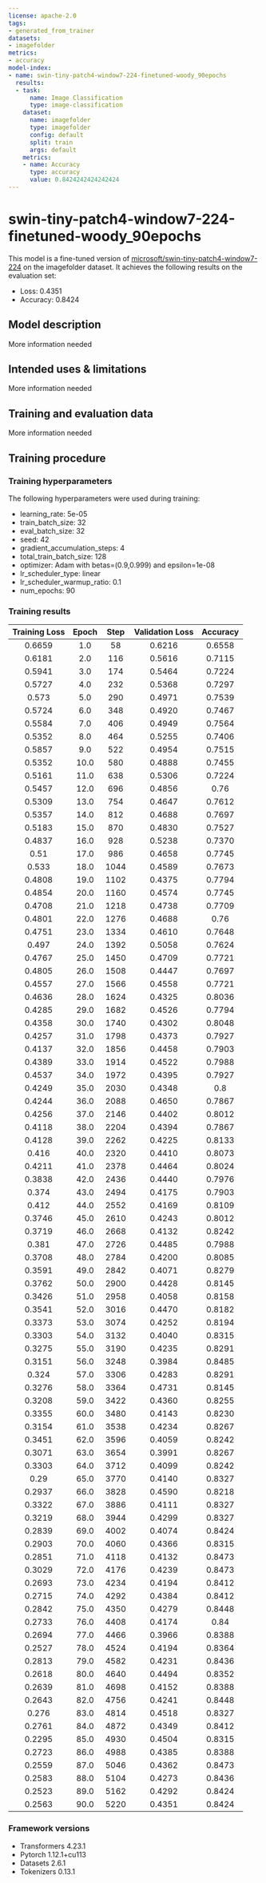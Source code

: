 ```yaml
---
license: apache-2.0
tags:
- generated_from_trainer
datasets:
- imagefolder
metrics:
- accuracy
model-index:
- name: swin-tiny-patch4-window7-224-finetuned-woody_90epochs
  results:
  - task:
      name: Image Classification
      type: image-classification
    dataset:
      name: imagefolder
      type: imagefolder
      config: default
      split: train
      args: default
    metrics:
    - name: Accuracy
      type: accuracy
      value: 0.8424242424242424
---
```


<!-- This model card has been generated automatically according to the information the Trainer had access to. You
should probably proofread and complete it, then remove this comment. -->

# swin-tiny-patch4-window7-224-finetuned-woody_90epochs

This model is a fine-tuned version of [microsoft/swin-tiny-patch4-window7-224](https://huggingface.co/microsoft/swin-tiny-patch4-window7-224) on the imagefolder dataset.
It achieves the following results on the evaluation set:
- Loss: 0.4351
- Accuracy: 0.8424

## Model description

More information needed

## Intended uses & limitations

More information needed

## Training and evaluation data

More information needed

## Training procedure

### Training hyperparameters

The following hyperparameters were used during training:
- learning_rate: 5e-05
- train_batch_size: 32
- eval_batch_size: 32
- seed: 42
- gradient_accumulation_steps: 4
- total_train_batch_size: 128
- optimizer: Adam with betas=(0.9,0.999) and epsilon=1e-08
- lr_scheduler_type: linear
- lr_scheduler_warmup_ratio: 0.1
- num_epochs: 90

### Training results

| Training Loss | Epoch | Step | Validation Loss | Accuracy |
|:-------------:|:-----:|:----:|:---------------:|:--------:|
| 0.6659        | 1.0   | 58   | 0.6216          | 0.6558   |
| 0.6181        | 2.0   | 116  | 0.5616          | 0.7115   |
| 0.5941        | 3.0   | 174  | 0.5464          | 0.7224   |
| 0.5727        | 4.0   | 232  | 0.5368          | 0.7297   |
| 0.573         | 5.0   | 290  | 0.4971          | 0.7539   |
| 0.5724        | 6.0   | 348  | 0.4920          | 0.7467   |
| 0.5584        | 7.0   | 406  | 0.4949          | 0.7564   |
| 0.5352        | 8.0   | 464  | 0.5255          | 0.7406   |
| 0.5857        | 9.0   | 522  | 0.4954          | 0.7515   |
| 0.5352        | 10.0  | 580  | 0.4888          | 0.7455   |
| 0.5161        | 11.0  | 638  | 0.5306          | 0.7224   |
| 0.5457        | 12.0  | 696  | 0.4856          | 0.76     |
| 0.5309        | 13.0  | 754  | 0.4647          | 0.7612   |
| 0.5357        | 14.0  | 812  | 0.4688          | 0.7697   |
| 0.5183        | 15.0  | 870  | 0.4830          | 0.7527   |
| 0.4837        | 16.0  | 928  | 0.5238          | 0.7370   |
| 0.51          | 17.0  | 986  | 0.4658          | 0.7745   |
| 0.533         | 18.0  | 1044 | 0.4589          | 0.7673   |
| 0.4808        | 19.0  | 1102 | 0.4375          | 0.7794   |
| 0.4854        | 20.0  | 1160 | 0.4574          | 0.7745   |
| 0.4708        | 21.0  | 1218 | 0.4738          | 0.7709   |
| 0.4801        | 22.0  | 1276 | 0.4688          | 0.76     |
| 0.4751        | 23.0  | 1334 | 0.4610          | 0.7648   |
| 0.497         | 24.0  | 1392 | 0.5058          | 0.7624   |
| 0.4767        | 25.0  | 1450 | 0.4709          | 0.7721   |
| 0.4805        | 26.0  | 1508 | 0.4447          | 0.7697   |
| 0.4557        | 27.0  | 1566 | 0.4558          | 0.7721   |
| 0.4636        | 28.0  | 1624 | 0.4325          | 0.8036   |
| 0.4285        | 29.0  | 1682 | 0.4526          | 0.7794   |
| 0.4358        | 30.0  | 1740 | 0.4302          | 0.8048   |
| 0.4257        | 31.0  | 1798 | 0.4373          | 0.7927   |
| 0.4137        | 32.0  | 1856 | 0.4458          | 0.7903   |
| 0.4389        | 33.0  | 1914 | 0.4522          | 0.7988   |
| 0.4537        | 34.0  | 1972 | 0.4395          | 0.7927   |
| 0.4249        | 35.0  | 2030 | 0.4348          | 0.8      |
| 0.4244        | 36.0  | 2088 | 0.4650          | 0.7867   |
| 0.4256        | 37.0  | 2146 | 0.4402          | 0.8012   |
| 0.4118        | 38.0  | 2204 | 0.4394          | 0.7867   |
| 0.4128        | 39.0  | 2262 | 0.4225          | 0.8133   |
| 0.416         | 40.0  | 2320 | 0.4410          | 0.8073   |
| 0.4211        | 41.0  | 2378 | 0.4464          | 0.8024   |
| 0.3838        | 42.0  | 2436 | 0.4440          | 0.7976   |
| 0.374         | 43.0  | 2494 | 0.4175          | 0.7903   |
| 0.412         | 44.0  | 2552 | 0.4169          | 0.8109   |
| 0.3746        | 45.0  | 2610 | 0.4243          | 0.8012   |
| 0.3719        | 46.0  | 2668 | 0.4132          | 0.8242   |
| 0.381         | 47.0  | 2726 | 0.4485          | 0.7988   |
| 0.3708        | 48.0  | 2784 | 0.4200          | 0.8085   |
| 0.3591        | 49.0  | 2842 | 0.4071          | 0.8279   |
| 0.3762        | 50.0  | 2900 | 0.4428          | 0.8145   |
| 0.3426        | 51.0  | 2958 | 0.4058          | 0.8158   |
| 0.3541        | 52.0  | 3016 | 0.4470          | 0.8182   |
| 0.3373        | 53.0  | 3074 | 0.4252          | 0.8194   |
| 0.3303        | 54.0  | 3132 | 0.4040          | 0.8315   |
| 0.3275        | 55.0  | 3190 | 0.4235          | 0.8291   |
| 0.3151        | 56.0  | 3248 | 0.3984          | 0.8485   |
| 0.324         | 57.0  | 3306 | 0.4283          | 0.8291   |
| 0.3276        | 58.0  | 3364 | 0.4731          | 0.8145   |
| 0.3208        | 59.0  | 3422 | 0.4360          | 0.8255   |
| 0.3355        | 60.0  | 3480 | 0.4143          | 0.8230   |
| 0.3154        | 61.0  | 3538 | 0.4234          | 0.8267   |
| 0.3451        | 62.0  | 3596 | 0.4059          | 0.8242   |
| 0.3071        | 63.0  | 3654 | 0.3991          | 0.8267   |
| 0.3303        | 64.0  | 3712 | 0.4099          | 0.8242   |
| 0.29          | 65.0  | 3770 | 0.4140          | 0.8327   |
| 0.2937        | 66.0  | 3828 | 0.4590          | 0.8218   |
| 0.3322        | 67.0  | 3886 | 0.4111          | 0.8327   |
| 0.3219        | 68.0  | 3944 | 0.4299          | 0.8327   |
| 0.2839        | 69.0  | 4002 | 0.4074          | 0.8424   |
| 0.2903        | 70.0  | 4060 | 0.4366          | 0.8315   |
| 0.2851        | 71.0  | 4118 | 0.4132          | 0.8473   |
| 0.3029        | 72.0  | 4176 | 0.4239          | 0.8473   |
| 0.2693        | 73.0  | 4234 | 0.4194          | 0.8412   |
| 0.2715        | 74.0  | 4292 | 0.4384          | 0.8412   |
| 0.2842        | 75.0  | 4350 | 0.4279          | 0.8448   |
| 0.2733        | 76.0  | 4408 | 0.4174          | 0.84     |
| 0.2694        | 77.0  | 4466 | 0.3966          | 0.8388   |
| 0.2527        | 78.0  | 4524 | 0.4194          | 0.8364   |
| 0.2813        | 79.0  | 4582 | 0.4231          | 0.8436   |
| 0.2618        | 80.0  | 4640 | 0.4494          | 0.8352   |
| 0.2639        | 81.0  | 4698 | 0.4152          | 0.8388   |
| 0.2643        | 82.0  | 4756 | 0.4241          | 0.8448   |
| 0.276         | 83.0  | 4814 | 0.4518          | 0.8327   |
| 0.2761        | 84.0  | 4872 | 0.4349          | 0.8412   |
| 0.2295        | 85.0  | 4930 | 0.4504          | 0.8315   |
| 0.2723        | 86.0  | 4988 | 0.4385          | 0.8388   |
| 0.2559        | 87.0  | 5046 | 0.4362          | 0.8473   |
| 0.2583        | 88.0  | 5104 | 0.4273          | 0.8436   |
| 0.2523        | 89.0  | 5162 | 0.4292          | 0.8424   |
| 0.2563        | 90.0  | 5220 | 0.4351          | 0.8424   |


### Framework versions

- Transformers 4.23.1
- Pytorch 1.12.1+cu113
- Datasets 2.6.1
- Tokenizers 0.13.1
